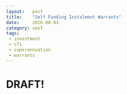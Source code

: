 ```yaml
---
layout:   post
title:    "Self Funding Instalment Warrants"
date:     2016-08-03
category: smsf
tags:
 - investment
 - sfi
 - superannuation
 - warrants
---
```


# DRAFT!

